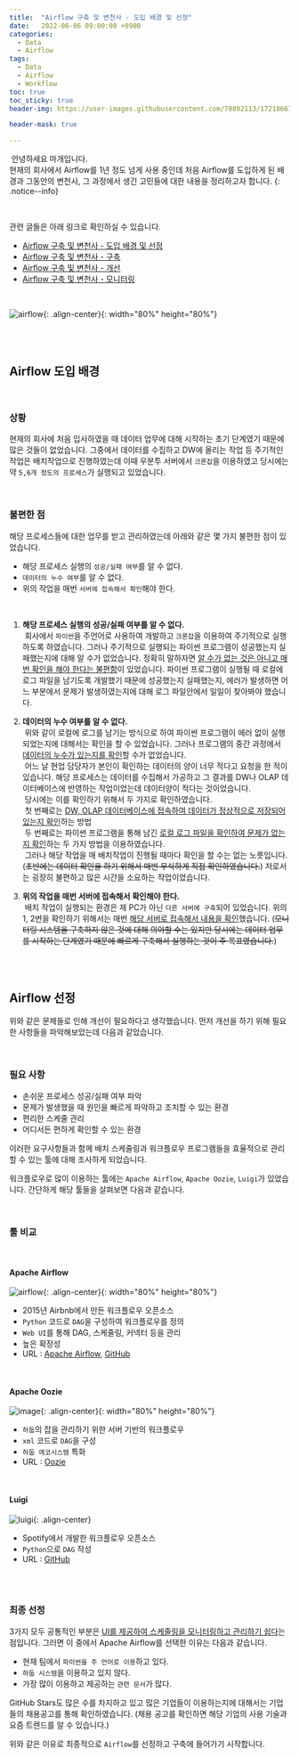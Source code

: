 ```yaml
---
title:  "Airflow 구축 및 변천사 - 도입 배경 및 선정"
date:   2022-06-06 09:00:00 +0900
categories:
  - Data
  - Airflow
tags:
  - Data
  - Airflow
  - Workflow
toc: true
toc_sticky: true
header-img: https://user-images.githubusercontent.com/78892113/172186672-025cb8a1-cddf-4b90-b08c-a8c3634cbb90.png

header-mask: true

---
```


&nbsp;안녕하세요 마개입니다.  
현재의 회사에서 Airflow를 1년 정도 넘게 사용 중인데 처음 Airflow를 도입하게 된 배경과 그동안의 변천사, 그 과정에서 생긴 고민들에 대한 내용을 정리하고자 합니다.
{: .notice--info}

<br>

관련 글들은 아래 링크로 확인하실 수 있습니다.

* <a href="https://magaetube.github.io/data/airflow/Airflow-Setup-Step-Intro/">Airflow 구축 및 변천사 - 도입 배경 및 선정</a>
* <a href="https://magaetube.github.io/data/airflow/Airflow-Setup-Step-Setup/">Airflow 구축 및 변천사 - 구축</a>
* <a href="https://magaetube.github.io/data/airflow/Airflow-Setup-Step-Improvement/">Airflow 구축 및 변천사 - 개선</a>
* <a href="https://magaetube.github.io/data/airflow/Airflow-Setup-Step-Monitoring/">Airflow 구축 및 변천사 - 모니터링</a>

<br>

![airflow](https://user-images.githubusercontent.com/78892113/172186672-025cb8a1-cddf-4b90-b08c-a8c3634cbb90.png){: .align-center}{: width="80%" height="80%"}

<br><br>

## Airflow 도입 배경

<br>

### 상황

현재의 회사에 처음 입사하였을 때 데이터 업무에 대해 시작하는 초기 단계였기 때문에 많은 것들이 없었습니다. 그중에서 데이터를 수집하고 DW에 올리는 작업 등 주기적인 작업은 배치작업으로 진행하였는데 이때 우분투 서버에서 `크론잡`을 이용하였고 당시에는 약 `5,6개 정도의 프로세스`가 실행되고 있었습니다. 

<br>

### 불편한 점 

해당 프로세스들에 대한 업무를 받고 관리하였는데 아래와 같은 몇 가지 불편한 점이 있었습니다.

* 해당 프로세스 실행의 `성공/실패 여부`를 알 수 없다.
* `데이터의 누수 여부`를 알 수 없다.
* 위의 작업을 매번 `서버에 접속해서 확인`해야 한다. 

<br>

1. **해당 프로세스 실행의 성공/실패 여부를 알 수 없다.**  
&nbsp;회사에서 `파이썬`을 주언어로 사용하여 개발하고 `크론잡`을 이용하여 주기적으로 실행하도록 하였습니다. 그러나 주기적으로 실행되는 파이썬 프로그램이 성공했는지 실패했는지에 대해 알 수가 없었습니다. 정확히 말하자면 <u>알 수가 없는 것은 아니고 매번 확인을 해야 한다는 불편함</u>이 있었습니다. 파이썬 프로그램이 실행될 때 로컬에 로그 파일을 남기도록 개발했기 때문에 성공했는지 실패했는지, 에러가 발생하면 어느 부분에서 문제가 발생하였는지에 대해 로그 파일안에서 일일이 찾아봐야 했습니다.

2. **데이터의 누수 여부를 알 수 없다.**  
&nbsp;위와 같이 로컬에 로그를 남기는 방식으로 하여 파이썬 프로그램이 에러 없이 실행되었는지에 대해서는 확인을 할 수 있었습니다. 그러나 프로그램의 중간 과정에서 <u>데이터의 누수가 있는지를  확인</u>할 수가 없었습니다.  
&nbsp;어느 날 현업 담당자가 본인이 확인하는 데이터의 양이 너무 적다고 요청을 한 적이 있습니다. 해당 프로세스는 데이터를 수집해서 가공하고 그 결과를 DW나 OLAP 데이터베이스에 반영하는 작업이었는데 데이터양이 적다는 것이었습니다.  
&nbsp;당시에는 이를 확인하기 위해서 두 가지로 확인하였습니다.  
&nbsp;첫 번째로는 <u>DW, OLAP 데이터베이스에 접속하여 데이터가 정상적으로 저장되어 있는지 확인</u>하는 방법  
&nbsp;두 번째로는 파이썬 프로그램을 통해 남긴 <u>로컬 로그 파일을 확인하여 문제가 없는지 확인</u>하는 두 가지 방법을 이용하였습니다.  
&nbsp;그러나 해당 작업을 매 배치작업이 진행될 때마다 확인을 할 수는 없는 노릇입니다. (~~초반에는 데이터 확인을 하기 위해서 매번 무식하게 직접 확인하였습니다.~~) 저로서는 굉장히 불편하고 많은 시간을 소요하는 작업이었습니다.

3. **위의 작업을 매번 서버에 접속해서 확인해야 한다.**  
&nbsp;배치 작업이 실행되는 환경은 제 PC가 아닌 `다른 서버에 구축`되어 있었습니다. 위의 1, 2번을 확인하기 위해서는 매번 <u>해당 서버로 접속해서 내용을 확인</u>했습니다. (~~모니터링 시스템을 구축하지 않은 것에 대해 의아할 수는 있지만 당시에는 데이터 업무를 시작하는 단계였기 때문에 빠르게 구축해서 실행하는 것이 주 목표였습니다.~~)

<br><br>

## Airflow 선정 

위와 같은 문제들로 인해 개선이 필요하다고 생각했습니다. 먼저 개선을 하기 위해 필요한 사항들을 파악해보았는데 다음과 같았습니다.

<br>

### 필요 사항

* 손쉬운 프로세스 성공/실패 여부 파악
* 문제가 발생했을 때 원인을 빠르게 파악하고 조치할 수 있는 환경
* 편리한 스케줄 관리 
* 어디서든 편하게 확인할 수 있는 환경

이러한 요구사항들과 함께 배치 스케줄링과 워크플로우 프로그램들을 효율적으로 관리할 수 있는 툴에 대해 조사하게 되었습니다. 

워크플로우로 많이 이용하는 툴에는 `Apache Airflow`, `Apache Oozie`, `Luigi`가 있었습니다. 간단하게 해당 툴들을 살펴보면 다음과 같습니다.

<br>

### 툴 비교

<br>

#### Apache Airflow

![airflow](https://user-images.githubusercontent.com/78892113/172186672-025cb8a1-cddf-4b90-b08c-a8c3634cbb90.png){: .align-center}{: width="80%" height="80%"} 

* 2015년 Airbnb에서 만든 워크플로우 오픈소스
* `Python` 코드로 `DAG`을 구성하여 워크플로우를 정의
* `Web UI`를 통해 DAG, 스케줄링, 커넥터 등을 관리
* 높은 확장성 
* URL : <a href="https://airflow.apache.org/">Apache Airflow</a>, <a href="https://github.com/apache/airflow/">GitHub</a>


<br>

#### Apache Oozie

![image](https://user-images.githubusercontent.com/78892113/172192514-7152f803-6218-480e-a5bd-9f0a80fd83fb.png){: .align-center}{: width="80%" height="80%"} 

* `하둡`의 잡을 관리하기 위한 서버 기반의 워크플로우
* `xml` 코드로 `DAG`을 구성
* `하둡 에코시스템` 특화
* URL : <a href="https://oozie.apache.org/">Oozie</a>


<br>

#### Luigi

![luigi](https://user-images.githubusercontent.com/78892113/172192664-8656eb12-3f74-4b6a-8103-60df4e2d62c7.png){: .align-center}

* Spotify에서 개발한 워크플로우 오픈소스
* `Python`으로 `DAG` 작성 
* URL : <a href="https://github.com/spotify/luigi">GitHub</a>


<br><br>

### 최종 선정

3가지 모두 공통적인 부분은 <u>UI를 제공하여 스케줄링을 모니터링하고 관리하기 쉽다</u>는 점입니다. 그러면 이 중에서 Apache Airflow를 선택한 이유는 다음과 같습니다.  

* 현재 팀에서 ​`파이썬을 주 언어로 이용`하고 있다.
* `하둡 시스템`을 이용하고 있지 않다.
* 가장 많이 이용하고 제공하는 `관련 문서​`가 많다. 

GitHub Stars도 많은 수를 차지하고 있고 많은 기업들이 이용하는지에 대해서는 기업들의 채용공고를 통해 확인하였습니다. (채용 공고를 확인하면 해당 기업의 사용 기술과 요즘 트렌드를 알 수 있습니다.)

위와 같은 이유로 최종적으로 `Airflow`를 선정하고 구축에 들어가기 시작합니다. 